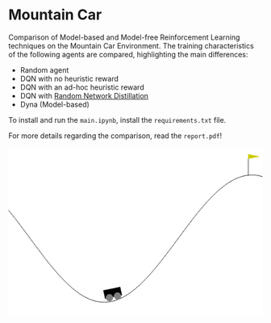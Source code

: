 # Mountain Car

Comparison of Model-based and Model-free Reinforcement Learning techniques on the Mountain Car Environment. The training characteristics of the following agents are compared, highlighting the main differences:

- Random agent
- DQN with no heuristic reward
- DQN with an ad-hoc heuristic reward
- DQN with [Random Network Distillation](https://github.com/openai/random-network-distillation)
- Dyna (Model-based)

To install and run the `main.ipynb`, install the `requirements.txt` file.

For more details regarding the comparison, read the `report.pdf`!

<div>
  <img src="Images/mountain_car.gif" width="600">
</div>
